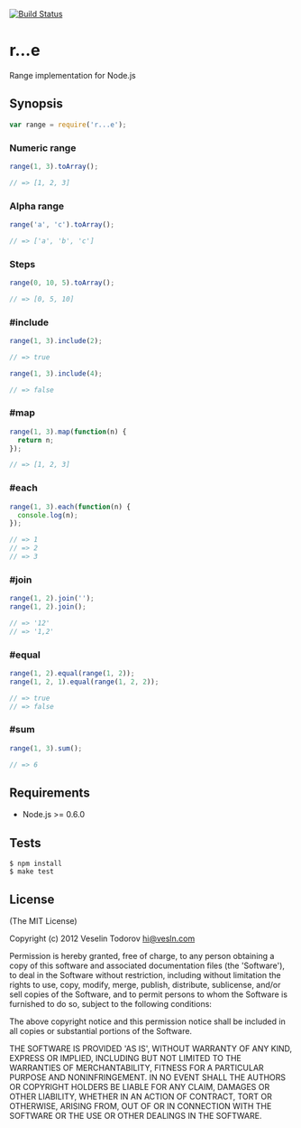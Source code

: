 [![Build Status](https://secure.travis-ci.org/vesln/r...e.png)](http://travis-ci.org/vesln/r...e)

# r...e

Range implementation for Node.js

## Synopsis

```js
var range = require('r...e');
```

### Numeric range

```js
range(1, 3).toArray();

// => [1, 2, 3]
```

### Alpha range

```js
range('a', 'c').toArray();

// => ['a', 'b', 'c']
```

### Steps

```js
range(0, 10, 5).toArray();

// => [0, 5, 10]
```

### #include

```js
range(1, 3).include(2);

// => true

range(1, 3).include(4);

// => false
```

### #map

```js
range(1, 3).map(function(n) {
  return n;
});

// => [1, 2, 3]
```

### #each

```js
range(1, 3).each(function(n) {
  console.log(n);
});

// => 1
// => 2
// => 3
```

### #join

```js
range(1, 2).join('');
range(1, 2).join();

// => '12'
// => '1,2'
```

### #equal

```js
range(1, 2).equal(range(1, 2));
range(1, 2, 1).equal(range(1, 2, 2));

// => true
// => false
```

### #sum

```js
range(1, 3).sum();

// => 6
```

## Requirements

- Node.js >= 0.6.0

## Tests

```
$ npm install
$ make test
```

## License

(The MIT License)

Copyright (c) 2012 Veselin Todorov <hi@vesln.com>

Permission is hereby granted, free of charge, to any person obtaining
a copy of this software and associated documentation files (the
'Software'), to deal in the Software without restriction, including
without limitation the rights to use, copy, modify, merge, publish,
distribute, sublicense, and/or sell copies of the Software, and to
permit persons to whom the Software is furnished to do so, subject to
the following conditions:

The above copyright notice and this permission notice shall be
included in all copies or substantial portions of the Software.

THE SOFTWARE IS PROVIDED 'AS IS', WITHOUT WARRANTY OF ANY KIND,
EXPRESS OR IMPLIED, INCLUDING BUT NOT LIMITED TO THE WARRANTIES OF
MERCHANTABILITY, FITNESS FOR A PARTICULAR PURPOSE AND NONINFRINGEMENT.
IN NO EVENT SHALL THE AUTHORS OR COPYRIGHT HOLDERS BE LIABLE FOR ANY
CLAIM, DAMAGES OR OTHER LIABILITY, WHETHER IN AN ACTION OF CONTRACT,
TORT OR OTHERWISE, ARISING FROM, OUT OF OR IN CONNECTION WITH THE
SOFTWARE OR THE USE OR OTHER DEALINGS IN THE SOFTWARE.
